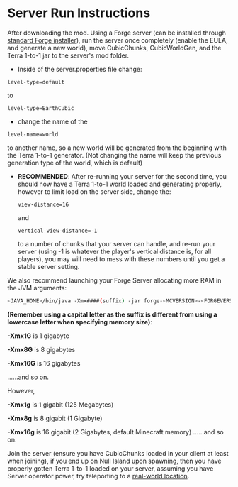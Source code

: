

# Server Run Instructions

After downloading the mod. Using a Forge server (can be installed through [standard Forge installer](http://files.minecraftforge.net/)), run the server once completely (enable the EULA, and generate a new world), move CubicChunks, CubicWorldGen, and the Terra 1-to-1 jar to the server's mod folder.

- Inside of the server.properties file change:

```properties
level-type=default
```

to 

```properties
level-type=EarthCubic
```

- change the name of the 

```properties
level-name=world
```

to another name, so a new world will be generated from the beginning with the Terra 1-to-1 generator. (Not changing the name will keep the previous generation type of the world, which is default)

- **RECOMMENDED**: After re-running your server for the second time, you should now have a Terra 1-to-1 world loaded and generating properly, however to limit load on the server side, change the:

  ```properties
  view-distance=16
  ```

  and

  ```properties
  vertical-view-distance=-1
  ```

  to a number of chunks that your server can handle, and re-run your server (using -1 is whatever the player's vertical distance is, for all players), you may will need to mess with these numbers until you get a stable server setting.

We also recommend launching your Forge Server allocating more RAM in the JVM arguments:

```bash
<JAVA_HOME>/bin/java -Xmx####(suffix) -jar forge-<MCVERSION>-<FORGEVERSION>.jar
```

**(Remember using a capital letter as the suffix is different from using a lowercase letter when specifying memory size)**:

**-Xmx1G** is 1 gigabyte

**-Xmx8G** is 8 gigabytes

**-Xmx16G** is 16 gigabytes

......and so on.

However,

**-Xmx1g** is 1 gigabit (125 Megabytes)

**-Xmx8g** is 8 gigabit (1 Gigabyte)

**-Xmx16g** is 16 gigabit (2 Gigabytes, default Minecraft memory)
......and so on.



Join the server (ensure you have CubicChunks loaded in your client at least when joining), if you end up on Null Island upon spawning, then you have properly gotten Terra 1-to-1 loaded on your server,   assuming you have Server operator power, try teleporting to a [real-world location](COOL_LOCATIONS.md).
